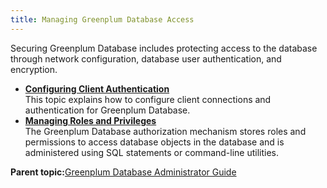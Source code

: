 ```yaml
---
title: Managing Greenplum Database Access 
---
```


Securing Greenplum Database includes protecting access to the database through network configuration, database user authentication, and encryption.

-   **[Configuring Client Authentication](client_auth.html)**  
This topic explains how to configure client connections and authentication for Greenplum Database.
-   **[Managing Roles and Privileges](roles_privs.html)**  
The Greenplum Database authorization mechanism stores roles and permissions to access database objects in the database and is administered using SQL statements or command-line utilities.

**Parent topic:**[Greenplum Database Administrator Guide](admin_guide.html)

